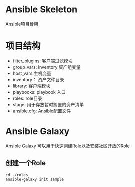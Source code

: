 # Ansible Skeleton 
Ansible项目骨架

# 项目结构

* filter_plugins: 客户端过滤模块
* group_vars: Inventory 资产组变量
* host_vars:主机变量
* inventory： 资产文件目录
* library: 客户端模块
* playbooks: playbook 入口
* roles: role目录
* stage: 用于存放暂时搁置的资产清单
* ansible.cfg: Ansible配置文件

# Ansible Galaxy

Ansible Galaxy 可以用于快速创建Role以及安装社区开放的Role

## 创建一个Role

```
cd ./roles
ansible-galaxy init sample
```